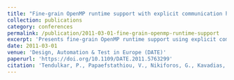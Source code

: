 ```yaml
---
title: "Fine-grain OpenMP runtime support with explicit communication hardware primitives"
collection: publications
category: conferences
permalink: /publication/2011-03-01-fine-grain-openmp-runtime-support
excerpt: 'Presents fine-grain OpenMP runtime support using explicit communication hardware primitives to improve synchronization and performance in parallel applications.'
date: 2011-03-01
venue: 'Design, Automation & Test in Europe (DATE)'
paperurl: 'https://doi.org/10.1109/DATE.2011.5763299'
citation: 'Tendulkar, P., Papaefstathiou, V., Nikiforos, G., Kavadias, S., Nikolopoulos, D. S., & Katevenis, M. (2011). &quot;Fine-grain OpenMP runtime support with explicit communication hardware primitives.&quot; In <i>2011 Design, Automation & Test in Europe</i>, 1-4. https://doi.org/10.1109/DATE.2011.5763299'
---
```

